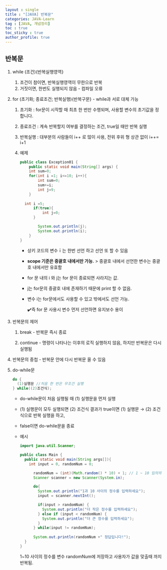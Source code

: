 ```yaml
---
layout : single
title : "[JAVA] 반복문"
categories: JAVA-Learn
tag : [JAVA, 개념정리]
toc : true
toc_sticky : true
author_profile: true
---
```



## 반복문

1. while (조건){반복실행영역}
   1. 조건이 참이면, 반복실행영역이 무한으로 반복 
   2. 거짓이면, 한번도 실행되지 않음 - 컴파일 오류

2. for (초기화; 종료조건; 반복실행){반복구문} - while과 서로 대체 가능

   1. 초기화 : for문이 시작할 때 최초 한 번만 수행되며, 사용할 변수의 초기값을 정합니다.

   2. 종료조건 : 계속 반복할지 여부를 결정하는 조건, true일 때만 반복 실행

   3. 반복실행 : 대부분의 사람들이 i++ 로 많이 사용, 전위 후위 형 상관 없이 i++= i+1

   4. 예제

      ```java
      public class Exception01 {
          public static void main(String[] args) {
          int sum=0;
          for(int i =1; i<=10; i++){
              int sum=0;
              sum+=i;
              int j=9;
          }
              
      	int i =5;
          	if(true){
              	int j=0;
          	}
      
              System.out.println(j);
              System.out.println(i);
          }
      }
      ```

      - 상키 코드의 변수ｉ는 한번 선언 하고 선언 또 할 수 있음
      - **scope 기준은 중괄호 내에서만 가능.** > 중괄호 내에서 선언한 변수는 중괄호 내에서만 유효함

      - for 문 내의 i 와 j는 for 문이 종료되면 사라지는 값.

      - j는 for문의 중괄호 내에 존재하기 때문에 print 할 수 없음.

      - 변수 i는 for문에서도 사용할 수 있고 밖에서도 선언 가능.

        

        ✔️즉  for 문 사용시 변수 먼저 선언하면 유지보수 용이

        

3. 반복문의 제어

   1. break -  반복문 즉시 종료

   2. continue -  명령이 나타나는 이후의 로직 실행하지 않음, 하지만 반복문은 다시 실행됨

      

4. 반복문의 중첩 - 반복문 안에 다시  반복문 올 수 있음

   

   

6. do-while문

   ```java
   do {
     (1)실행문 //처음 한 번은 무조건 실행
   } while((2)조건식);
   ```

   - do-while문이 처음 실행될 때 (1) 실행문을 먼저 실행

   -  (1) 실행문이 모두 실행되면 (2) 조건식 결과가 true이면 (1) 실행문 → (2) 조건식으로 반복 실행을 하고,

   - false이면 do-while문을 종료

   - 예시

     ```java
     import java.util.Scanner;
     
     public class Main {
       public static void main(String args[]){
         int input = 0, randomNum = 0;
     
           randomNum = (int)(Math.random() * 10) + 1; // 1 ~ 10 임의의 수를 생성
           Scanner scanner = new Scanner(System.in);
     
           do{
             System.out.println("1과 10 사이의 정수를 입력하세요");
             input = scanner.nextInt();
     
             if(input > randomNum) {
               System.out.println("더 작은 정수를 입력하세요");
             } else if (input < randomNum) {
               System.out.println("더 큰 정수를 입력하세요");
             }
           } while(input != randomNum);
           
           System.out.println(randomNum +" 정답입니다!");
       }
     }
     ```
     1~10 사이의 정수를 변수 randomNum에 저장하고 사용자가 값을 맞출때 까지 반복됨.

     